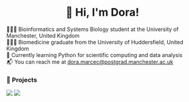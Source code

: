 <h1 align="center">👋 Hi, I'm Dora!</h1>

👩🏻‍💻 Bioinformatics and Systems Biology student at the University of Manchester, United Kingdom<br/>
👩🏻‍🎓 Biomedicine graduate from the University of Huddersfield, United Kingdom<br/>
💭 Currently learning Python for scientific computing and data analysis<br/>
📬 You can reach me at dora.marcec@postgrad.manchester.ac.uk

### 🧬 Projects
![](https://github-readme-stats.vercel.app/api/pin/?username=doramarcec&repo=quantitative-proteomics&theme=react&hide_rank=true)
![](https://github-readme-stats.vercel.app/api/pin/?username=doramarcec&repo=transcriptomic-analysis&theme=react)


